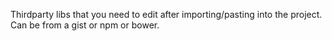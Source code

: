 Thirdparty libs that you need to edit after importing/pasting into the project.
Can be from a gist or npm or bower.